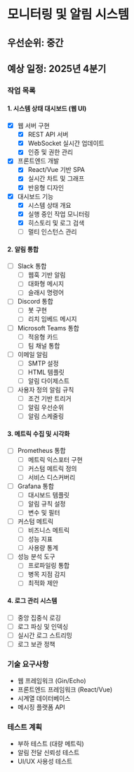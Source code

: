 # 모니터링 및 알림 시스템

## 우선순위: 중간
## 예상 일정: 2025년 4분기

### 작업 목록

#### 1. 시스템 상태 대시보드 (웹 UI)
- [x] 웹 서버 구현
  - [x] REST API 서버
  - [x] WebSocket 실시간 업데이트
  - [x] 인증 및 권한 관리
- [x] 프론트엔드 개발
  - [x] React/Vue 기반 SPA
  - [x] 실시간 차트 및 그래프
  - [x] 반응형 디자인
- [x] 대시보드 기능
  - [x] 시스템 상태 개요
  - [x] 실행 중인 작업 모니터링
  - [x] 히스토리 및 로그 검색
  - [ ] 멀티 인스턴스 관리

#### 2. 알림 통합
- [ ] Slack 통합
  - [ ] 웹훅 기반 알림
  - [ ] 대화형 메시지
  - [ ] 슬래시 명령어
- [ ] Discord 통합
  - [ ] 봇 구현
  - [ ] 리치 임베드 메시지
- [ ] Microsoft Teams 통합
  - [ ] 적응형 카드
  - [ ] 팀 채널 통합
- [ ] 이메일 알림
  - [ ] SMTP 설정
  - [ ] HTML 템플릿
  - [ ] 알림 다이제스트
- [ ] 사용자 정의 알림 규칙
  - [ ] 조건 기반 트리거
  - [ ] 알림 우선순위
  - [ ] 알림 스케줄링

#### 3. 메트릭 수집 및 시각화
- [ ] Prometheus 통합
  - [ ] 메트릭 익스포터 구현
  - [ ] 커스텀 메트릭 정의
  - [ ] 서비스 디스커버리
- [ ] Grafana 통합
  - [ ] 대시보드 템플릿
  - [ ] 알림 규칙 설정
  - [ ] 변수 및 필터
- [ ] 커스텀 메트릭
  - [ ] 비즈니스 메트릭
  - [ ] 성능 지표
  - [ ] 사용량 통계
- [ ] 성능 분석 도구
  - [ ] 프로파일링 통합
  - [ ] 병목 지점 감지
  - [ ] 최적화 제안

#### 4. 로그 관리 시스템
- [ ] 중앙 집중식 로깅
- [ ] 로그 파싱 및 인덱싱
- [ ] 실시간 로그 스트리밍
- [ ] 로그 보관 정책

### 기술 요구사항
- 웹 프레임워크 (Gin/Echo)
- 프론트엔드 프레임워크 (React/Vue)
- 시계열 데이터베이스
- 메시징 플랫폼 API

### 테스트 계획
- 부하 테스트 (대량 메트릭)
- 알림 전달 신뢰성 테스트
- UI/UX 사용성 테스트